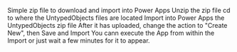 Simple zip file to download and import into Power Apps
Unzip the zip file
cd to where the UntypedObjects files are located
Import into Power Apps the UntypedObjects zip file
After it has uploaded, change the action to "Create New", then Save and Import
You cann execute the App from within the Import or just wait a few minutes for it to appear.

